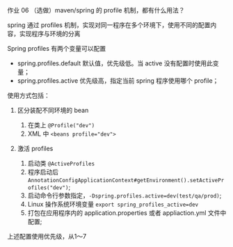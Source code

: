 作业 06 （选做）maven/spring 的 profile 机制，都有什么用法？

spring 通过 profiles 机制，实现对同一程序在多个环境下，使用不同的配置内容，实现程序与环境的分离

Spring profiles 有两个变量可以配置

- spring.profiles.default 默认值，优先级低。当 active 没有配置时使用此变量；
- spring.profiles.active 优先级高，指定当前 spring 程序使用哪个 profile；

使用方式包括：

1. 区分装配不同环境的 bean
    1. 在类上 `@Profile("dev")`
    2. XML 中 `<beans profile="dev">`

2. 激活 profiles
    1. 启动类 `@ActiveProfiles`
    2. 程序启动后 `AnnotationConfigApplicationContext#getEnvironment().setActiveProfiles("dev")`;
    3. 启动命令行参数指定，`-Dspring.profiles.active=dev(test/qa/prod)`;
    4. Linux 操作系统环境变量 `export spring_profiles_active=dev`
    5. 打包在应用程序内的 application.properties 或者 appliaction.yml 文件中配置;

上述配置使用优先级，从1～7

